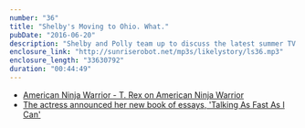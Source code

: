 ```yaml
---
number: "36"
title: "Shelby's Moving to Ohio. What."
pubDate: "2016-06-20"
description: "Shelby and Polly team up to discuss the latest summer TV they are watching including Peaky Blinders, UnReal and American Ninja Warrior. Shelby shares details of her upcoming move to Ohio while Polly cries. Also: Polly livetweeted watching Twilight New Moon for the first time (@PollyAnneK)."
enclosure_link: "http://sunriserobot.net/mp3s/likelystory/ls36.mp3"
enclosure_length: "33630792"
duration: "00:44:49"
---
```

- [American Ninja Warrior - T. Rex on American Ninja Warrior](https://www.youtube.com/watch?v=dkNmY_Zt5A0)
- [The actress announced her new book of essays, 'Talking As Fast As I Can'](http://www.ew.com/article/2016/05/24/lauren-graham-talking-fast-can-essays)